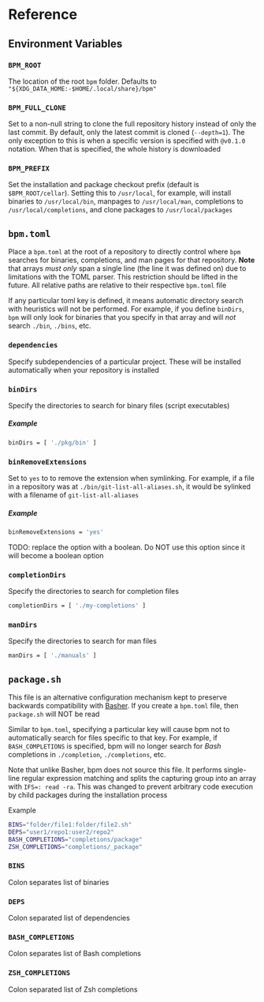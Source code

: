# Reference

## Environment Variables

### `BPM_ROOT`

The location of the root `bpm` folder. Defaults to `"${XDG_DATA_HOME:-$HOME/.local/share}/bpm"`

### `BPM_FULL_CLONE`

Set to a non-null string to clone the full repository history instead of only the last commit. By default, only the latest commit is cloned (`--depth=1`). The only exception to this is when a specific version is specified with `@v0.1.0` notation. When that is specified, the whole history is downloaded

### `BPM_PREFIX`

Set the installation and package checkout prefix (default is `$BPM_ROOT/cellar`).  Setting this to `/usr/local`, for example, will install binaries to `/usr/local/bin`, manpages to `/usr/local/man`, completions to `/usr/local/completions`, and clone packages to `/usr/local/packages`

## `bpm.toml`

Place a `bpm.toml` at the root of a repository to directly control where `bpm` searches for binaries, completions, and man pages for that repository. **Note** that arrays _must only_ span a single line (the line it was defined on) due to limitations with the TOML parser. This restriction should be lifted in the future. All relative paths are relative to their respective `bpm.toml` file

If any particular toml key is defined, it means automatic directory search with heuristics will not be performed. For example, if you define `binDirs`, `bpm` will only look for binaries that you specify in that array and will _not_ search `./bin`, `./bins`, etc.

### `dependencies`

Specify subdependencies of a particular project. These will be installed automatically when your repository is installed

### `binDirs`

Specify the directories to search for binary files (script executables)

##### Example

```sh
binDirs = [ './pkg/bin' ]
```

### `binRemoveExtensions`

Set to `yes` to to remove the extension when symlinking. For example, if a file in a repository was at `./bin/git-list-all-aliases.sh`, it would be sylinked with a filename of `git-list-all-aliases`

##### Example

```sh
binRemoveExtensions = 'yes'
```

TODO: replace the option with a boolean. Do NOT use this option since it will become a boolean option

### `completionDirs`

Specify the directories to search for completion files

```sh
completionDirs = [ './my-completions' ]
```

### `manDirs`

Specify the directories to search for man files

```sh
manDirs = [ './manuals' ]
```

## `package.sh`

This file is an alternative configuration mechanism kept to preserve backwards compatibility with [Basher](https://github.com/basherpm/basher). If you create a `bpm.toml` file, then `package.sh` will NOT be read

Similar to `bpm.toml`, specifying a particular key will cause bpm not to automatically search for files specific to that key. For example, if `BASH_COMPLETIONS` is specified, bpm will no longer search for _Bash_ completions in `./completion`, `./completions`, etc.

Note that unlike Basher, bpm does not source this file. It performs single-line regular expression matching and splits the capturing group into an array with `IFS=: read -ra`. This was changed to prevent arbitrary code execution by child packages during the installation process

Example

```sh
BINS="folder/file1:folder/file2.sh"
DEPS="user1/repo1:user2/repo2"
BASH_COMPLETIONS="completions/package"
ZSH_COMPLETIONS="completions/_package"
```

### `BINS`

Colon separates list of binaries

### `DEPS`

Colon separated list of dependencies

### `BASH_COMPLETIONS`

Colon separates list of Bash completions

### `ZSH_COMPLETIONS`

Colon separated list of Zsh completions
